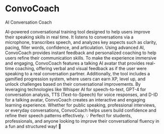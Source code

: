 # ConvoCoach
AI Conversation Coach

AI-powered conversational training tool designed to help users improve their speaking skills in real time. It listens to conversations via a microphone, transcribes speech, and analyzes key aspects such as clarity, pacing, filler words, confidence, and articulation. Using advanced AI, ConvoCoach provides instant feedback and personalized coaching to help users refine their communication skills.
To make the experience immersive and engaging, ConvoCoach features a talking AI avatar that provides real-time coaching, offering verbal and visual feedback as if the user were speaking to a real conversation partner. Additionally, the tool includes a gamified progression system, where users can earn XP, level up, and unlock challenges based on their conversational improvements.
By leveraging technologies like Whisper AI for speech-to-text, GPT-4 for conversation analysis, TTS (Text-to-Speech) for voice responses, and D-ID for a talking avatar, ConvoCoach creates an interactive and engaging learning experience. Whether for public speaking, professional interviews, or everyday conversations, ConvoCoach helps users build confidence and refine their speech patterns effectively.
💡 Perfect for students, professionals, and anyone looking to improve their conversational fluency in a fun and structured way! 🚀
